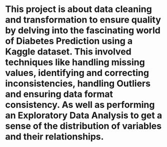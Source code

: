 # This project is about data cleaning and transformation to ensure quality by delving into the fascinating world of Diabetes Prediction using a Kaggle dataset. This involved techniques like handling missing values, identifying and correcting inconsistencies, handling Outliers and ensuring data format consistency. As well as performing an Exploratory Data Analysis to get a sense of the distribution of variables and their relationships.
